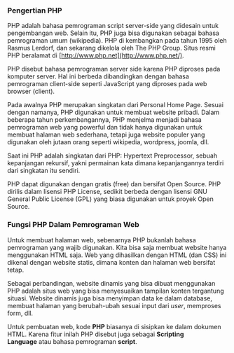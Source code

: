 ### **Pengertian PHP**

PHP adalah bahasa pemrograman script server-side yang didesain untuk pengembangan web. Selain itu, PHP juga bisa digunakan sebagai bahasa pemrograman umum (wikipedia). PHP di kembangkan pada tahun 1995 oleh Rasmus Lerdorf, dan sekarang dikelola oleh The PHP Group. Situs resmi PHP beralamat di [http://www.php.net](http://www.php.net/).

PHP disebut bahasa pemrograman server side karena PHP diproses pada komputer server. Hal ini berbeda dibandingkan dengan bahasa pemrograman client-side seperti JavaScript yang diproses pada web browser (client).

Pada awalnya PHP merupakan singkatan dari Personal Home Page. Sesuai dengan namanya, PHP digunakan untuk membuat website pribadi. Dalam beberapa tahun perkembangannya, PHP menjelma menjadi bahasa pemrograman web yang powerful dan tidak hanya digunakan untuk membuat halaman web sederhana, tetapi juga website populer yang digunakan oleh jutaan orang seperti wikipedia, wordpress, joomla, dll.

Saat ini PHP adalah singkatan dari PHP: Hypertext Preprocessor, sebuah kepanjangan rekursif, yakni permainan kata dimana kepanjangannya terdiri dari singkatan itu sendiri.

PHP dapat digunakan dengan gratis (free) dan bersifat Open Source. PHP dirilis dalam lisensi PHP License, sedikit berbeda dengan lisensi GNU General Public License (GPL) yang biasa digunakan untuk proyek Open Source.

### Fungsi PHP Dalam Pemrograman Web

Untuk membuat halaman web, sebenarnya PHP bukanlah bahasa pemrograman yang wajib digunakan. Kita bisa saja membuat website hanya menggunakan HTML saja. Web yang dihasilkan dengan HTML (dan CSS) ini dikenal dengan website statis, dimana konten dan halaman web bersifat tetap.

Sebagai perbandingan, website dinamis yang bisa dibuat menggunakan PHP adalah situs web yang bisa menyesuaikan tampilan konten tergantung situasi. Website dinamis juga bisa menyimpan data ke dalam database, membuat halaman yang berubah-ubah sesuai input dari *user*, memproses form, dll.

Untuk pembuatan web, kode **PHP** biasanya di sisipkan ke dalam dokumen HTML. Karena fitur inilah PHP disebut juga sebagai **Scripting Language** atau bahasa pemrograman **script**.
